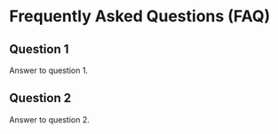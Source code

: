 # Frequently Asked Questions (FAQ)
## Question 1
Answer to question 1.

## Question 2
Answer to question 2.
